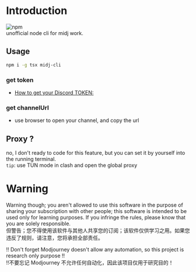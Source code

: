 # Introduction   
![npm](https://img.shields.io/npm/dy/midj-cli)  
unofficial node cli for midj work.  


## Usage
```sh
npm i -g tsx midj-cli
```
### get token 
- [How to get your Discord TOKEN:](https://www.androidauthority.com/get-discord-token-3149920/)

### get channelUrl
- use browser to open your channel, and copy the url


## Proxy ? 
no, I don't ready to code for this feature, but you can set it by yourself into the running terminal.  
`tip`: use TUN mode in clash and open the global proxy

# Warning
Warning though; you aren't allowed to use this software in the purpose of sharing your subscription with other people; this software is intended to be used only for learning purposes. If you infringe the rules, please know that you are solely responsible.  
但警告；您不得使用该软件与其他人共享您的订阅；该软件仅供学习之用。如果您违反了规则，请注意，您将承担全部责任。

!! Don't forget Modjourney doesn't allow any automation, so this project is research only purpose !!  
!!不要忘记 Modjourney 不允许任何自动化，因此该项目仅用于研究目的！
